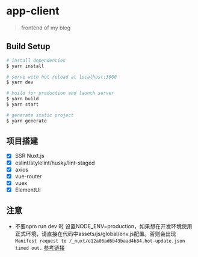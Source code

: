 # app-client

> frontend of my blog

## Build Setup

``` bash
# install dependencies
$ yarn install

# serve with hot reload at localhost:3000
$ yarn dev

# build for production and launch server
$ yarn build
$ yarn start

# generate static project
$ yarn generate
```

## 项目搭建
- [x] SSR Nuxt.js
- [x] eslint/stylelint/husky/lint-staged
- [x] axios
- [x] vue-router
- [x] vuex
- [x] ElementUI

## 注意
- 不要npm run dev 时 设置NODE_ENV=production，如果想在开发环境使用正式环境，请直接在代码中assets/js/global/env.js配置。否则会出现`Manifest request to /_nuxt/e12a06ad6b43baad4b84.hot-update.json timed out.` [参考链接](https://github.com/nuxt/nuxt.js/issues/6202#issuecomment-519853526)
